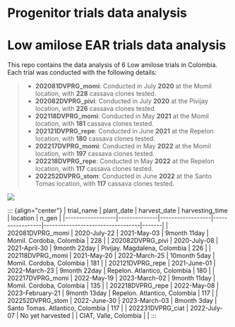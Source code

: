 # Progenitor trials data analysis

# Low amilose EAR trials data analysis

This repo contains the data analysis of 6 Low amilose trials in Colombia. Each trial was conducted with the following details:

> -   **202081DVPRG_momi**: Conducted in July **2020** at the Momil location, with **228** cassava clones tested.
> -   **202082DVPRG_pivi**: Conducted in July **2020** at the Pivijay location, with **226** cassava clones tested.
> -   **202118DVPRG_momi**: Conducted in May **2021** at the Momil location, with **181** cassava clones tested.
> -   **202121DVPRG_repe**: Conducted in June **2021** at the Repelon location, with **180** cassava clones tested.
> -   **202217DVPRG_momi**: Conducted in May **2022** at the Momil location, with **197** cassava clones tested.
> -   **202218DVPRG_repe**: Conducted in May **2022** at the Repelon location, with **117** cassava clones tested.
> -   **202252DVPRG_stom**: Conducted in June **2022** at the Santo Tomas location, with **117** cassava clones tested.

![](https://github.com/Cassava2050/2022DVPRG8env/blob/main/images/map.png) 

::: {align="center"}
| trial_name       | plant_date   | harvest_date     | harvesting_time | location                         | n_gen |
|------------------|--------------|------------------|-----------------|----------------------------------|-------|
| 202081DVPRG_momi | 2020-July-22 | 2021-May-03      | 9month 11day    | Momil. Cordoba, Colombia         | 228   |
| 202082DVPRG_pivi | 2020-July-08 | 2021-April-30    | 9month 22day    | Pivijay. Magdalena, Colombia     | 226   |
| 202118DVPRG_momi | 2021-May-20  | 2022-March-25    | 10month 5day    | Momil. Cordoba, Colombia         | 181   |
| 202121DVPRG_repe | 2021-June-01 | 2022-March-23    | 9month 22day    | Repelon. Atlantico, Colombia     | 180   |
| 202217DVPRG_momi | 2022-May-19  | 2023-March-02    | 9month 11day    | Momil. Cordoba, Colombia         | 135   |
| 202218DVPRG_repe | 2022-May-08  | 2023-February-21 | 9month 13day    | Repelon. Atlantico, Colombia     | 117   |
| 202252DVPRG_stom | 2022-June-30 | 2023-March-03    | 8month 3day     | Santo Tomas. Atlantico, Colombia | 117   |
| 202231DVPRG_ciat | 2022-July-07 | No yet harvested |                 | CIAT, Valle, Colombia            |       |
:::
